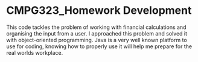 # CMPG323_Homework Development

This code tackles the problem of working with financial calculations and organising the input from a user. I approached this problem and solved it with object-oriented programming. Java is a very well known platform to use for coding, knowing how to properly use it will help me prepare for the real worlds workplace. 

